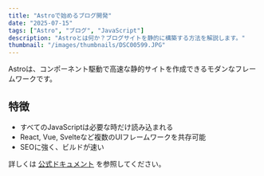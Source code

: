 ```yaml
---
title: "Astroで始めるブログ開発"
date: "2025-07-15"
tags: ["Astro", "ブログ", "JavaScript"]
description: "Astroとは何か？ブログサイトを静的に構築する方法を解説します。"
thumbnail: "/images/thumbnails/DSC00599.JPG"
---
```


Astroは、コンポーネント駆動で高速な静的サイトを作成できるモダンなフレームワークです。

## 特徴

- すべてのJavaScriptは必要な時だけ読み込まれる
- React, Vue, Svelteなど複数のUIフレームワークを共存可能
- SEOに強く、ビルドが速い

詳しくは [公式ドキュメント](https://docs.astro.build/) を参照してください。
